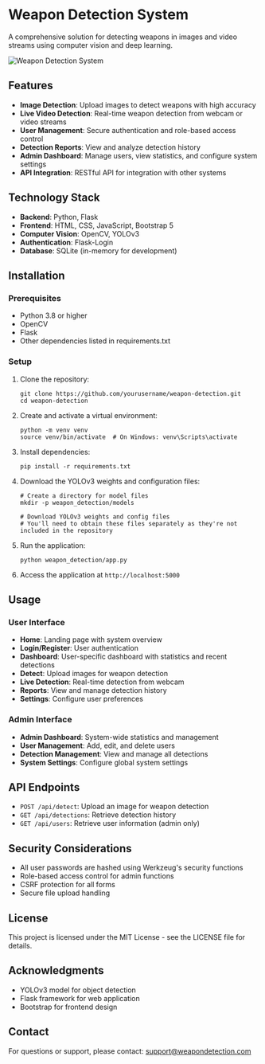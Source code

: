 # Weapon Detection System

A comprehensive solution for detecting weapons in images and video streams using computer vision and deep learning.

![Weapon Detection System](weapon_detection/static/images/logo.png)

## Features

- **Image Detection**: Upload images to detect weapons with high accuracy
- **Live Video Detection**: Real-time weapon detection from webcam or video streams
- **User Management**: Secure authentication and role-based access control
- **Detection Reports**: View and analyze detection history
- **Admin Dashboard**: Manage users, view statistics, and configure system settings
- **API Integration**: RESTful API for integration with other systems

## Technology Stack

- **Backend**: Python, Flask
- **Frontend**: HTML, CSS, JavaScript, Bootstrap 5
- **Computer Vision**: OpenCV, YOLOv3
- **Authentication**: Flask-Login
- **Database**: SQLite (in-memory for development)

## Installation

### Prerequisites

- Python 3.8 or higher
- OpenCV
- Flask
- Other dependencies listed in requirements.txt

### Setup

1. Clone the repository:
   ```
   git clone https://github.com/yourusername/weapon-detection.git
   cd weapon-detection
   ```

2. Create and activate a virtual environment:
   ```
   python -m venv venv
   source venv/bin/activate  # On Windows: venv\Scripts\activate
   ```

3. Install dependencies:
   ```
   pip install -r requirements.txt
   ```

4. Download the YOLOv3 weights and configuration files:
   ```
   # Create a directory for model files
   mkdir -p weapon_detection/models
   
   # Download YOLOv3 weights and config files
   # You'll need to obtain these files separately as they're not included in the repository
   ```

5. Run the application:
   ```
   python weapon_detection/app.py
   ```

6. Access the application at `http://localhost:5000`

## Usage

### User Interface

- **Home**: Landing page with system overview
- **Login/Register**: User authentication
- **Dashboard**: User-specific dashboard with statistics and recent detections
- **Detect**: Upload images for weapon detection
- **Live Detection**: Real-time detection from webcam
- **Reports**: View and manage detection history
- **Settings**: Configure user preferences

### Admin Interface

- **Admin Dashboard**: System-wide statistics and management
- **User Management**: Add, edit, and delete users
- **Detection Management**: View and manage all detections
- **System Settings**: Configure global system settings

## API Endpoints

- `POST /api/detect`: Upload an image for weapon detection
- `GET /api/detections`: Retrieve detection history
- `GET /api/users`: Retrieve user information (admin only)

## Security Considerations

- All user passwords are hashed using Werkzeug's security functions
- Role-based access control for admin functions
- CSRF protection for all forms
- Secure file upload handling

## License

This project is licensed under the MIT License - see the LICENSE file for details.

## Acknowledgments

- YOLOv3 model for object detection
- Flask framework for web application
- Bootstrap for frontend design

## Contact

For questions or support, please contact: support@weapondetection.com
